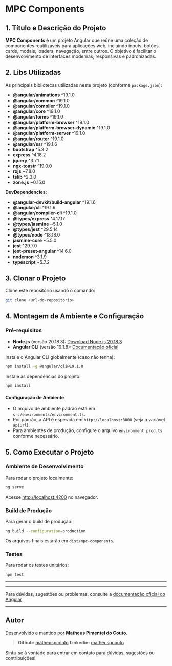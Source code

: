 # MPC Components

## 1. Título e Descrição do Projeto

**MPC Components** é um projeto Angular que reúne uma coleção de componentes reutilizáveis para aplicações web, incluindo inputs, botões, cards, modais, loaders, navegação, entre outros. O objetivo é facilitar o desenvolvimento de interfaces modernas, responsivas e padronizadas.

## 2. Libs Utilizadas

As principais bibliotecas utilizadas neste projeto (conforme `package.json`):

- **@angular/animations** ^19.1.0
- **@angular/common** ^19.1.0
- **@angular/compiler** ^19.1.0
- **@angular/core** ^19.1.0
- **@angular/forms** ^19.1.0
- **@angular/platform-browser** ^19.1.0
- **@angular/platform-browser-dynamic** ^19.1.0
- **@angular/platform-server** ^19.1.0
- **@angular/router** ^19.1.0
- **@angular/ssr** ^19.1.6
- **bootstrap** ^5.3.2
- **express** ^4.18.2
- **jquery** ^3.7.1
- **ngx-toastr** ^19.0.0
- **rxjs** ~7.8.0
- **tslib** ^2.3.0
- **zone.js** ~0.15.0

**DevDependencies:**
- **@angular-devkit/build-angular** ^19.1.6
- **@angular/cli** ^19.1.6
- **@angular/compiler-cli** ^19.1.0
- **@types/express** ^4.17.17
- **@types/jasmine** ~5.1.0
- **@types/jest** ^29.5.14
- **@types/node** ^18.18.0
- **jasmine-core** ~5.5.0
- **jest** ^29.7.0
- **jest-preset-angular** ^14.6.0
- **nodemon** ^3.1.9
- **typescript** ~5.7.2

## 3. Clonar o Projeto

Clone este repositório usando o comando:

```bash
git clone <url-do-repositorio>
```

## 4. Montagem de Ambiente e Configuração

### Pré-requisitos
- **Node.js** (versão 20.18.3): [Download Node.js 20.18.3](https://nodejs.org/dist/v20.18.3/node-v20.18.3-x64.msi)
- **Angular CLI** (versão 19.1.8): [Documentação oficial](https://angular.dev/tools/cli)

Instale o Angular CLI globalmente (caso não tenha):
```bash
npm install -g @angular/cli@19.1.8
```

Instale as dependências do projeto:
```bash
npm install
```

#### Configuração de Ambiente
- O arquivo de ambiente padrão está em `src/environments/environment.ts`.
- Por padrão, a API é esperada em `http://localhost:3000` (veja a variável `apiUrl`).
- Para ambientes de produção, configure o arquivo `environment.prod.ts` conforme necessário.

## 5. Como Executar o Projeto

### Ambiente de Desenvolvimento
Para rodar o projeto localmente:
```bash
ng serve
```
Acesse [http://localhost:4200](http://localhost:4200) no navegador.

### Build de Produção
Para gerar o build de produção:
```bash
ng build --configuration=production
```
Os arquivos finais estarão em `dist/mpc-components`.

### Testes
Para rodar os testes unitários:
```bash
npm test
```

---
---

Para dúvidas, sugestões ou problemas, consulte a [documentação oficial do Angular](https://angular.dev/)

---

## Autor

Desenvolvido e mantido por **Matheus Pimentel do Couto**.

> **Github:** [matheuspcouto](https://github.com/matheuspcouto)
> **Linkedin:** [matheuspcouto](https://www.linkedin.com/in/matheuspcouto/)

Sinta-se à vontade para entrar em contato para dúvidas, sugestões ou contribuições!
